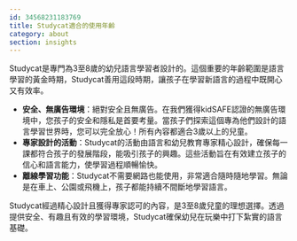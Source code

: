 ```yaml
---
id: 34568231183769
title: Studycat適合的使用年齡 
category: about
section: insights
---
```

Studycat是專門為3至8歲的幼兒語言學習者設計的。這個重要的年齡範圍是語言學習的黃金時期，Studycat善用這段時期，讓孩子在學習新語言的過程中既開心又有效率。

- **安全、無廣告環境**：絕對安全且無廣告。在我們獲得kidSAFE認證的無廣告環境中，您孩子的安全和隱私是首要考量。當孩子們探索這個專為他們設計的語言學習世界時，您可以完全放心！所有內容都適合3歲以上的兒童。
- **專家設計的活動**：Studycat的活動由語言和幼兒教育專家精心設計，確保每一課都符合孩子的發展階段，能吸引孩子的興趣。這些活動旨在有效建立孩子的信心和語言能力，使學習過程順暢愉快。
- **離線學習功能**：Studycat不需要網路也能使用，非常適合隨時隨地學習。無論是在車上、公園或飛機上，孩子都能持續不間斷地學習語言。

Studycat經過精心設計且獲得專家認可的內容，是3至8歲兒童的理想選擇。透過提供安全、有趣且有效的學習環境，Studycat確保幼兒在玩樂中打下紮實的語言基礎。

